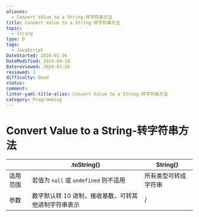 ```yaml
---
aliases:
  - Convert Value to a String-转字符串方法
title: Convert Value to a String-转字符串方法
topic:
  - String
type: D
tags:
  - JavaScript
DateStarted: 2024-01-26
DateModified: 2024-04-18
Datereviewed: 2024-01-26
reviewed: 1
difficulty: Good
status: 
comment: 
linter-yaml-title-alias: Convert Value to a String-转字符串方法
category: Programming
---
```


# Convert Value to a String-转字符串方法

|          | .toString()                                          | String()             |
| -------- | ---------------------------------------------------- | -------------------- |
| 适用范围 | 若值为 `null` 或 `undefined` 则不适用                | 所有类型可转成字符串 |
| 参数     | 数字默认转 10 进制，接收基数，可转其他进制字符串表示 | /                    |
